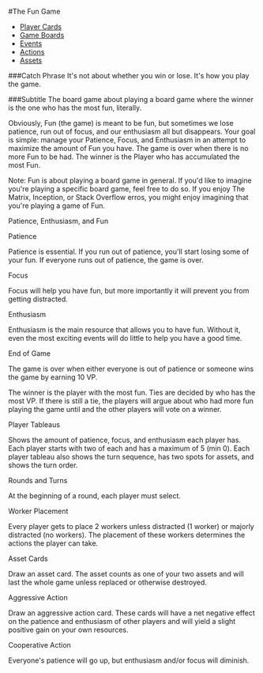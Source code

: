 #The Fun Game

* [Player Cards](http://christensenacademy.org/modules/board-games/fun/players.html)
* [Game Boards](http://christensenacademy.org/modules/board-games/fun/game-board.html)
* [Events](http://christensenacademy.org/modules/board-games/fun/events.html)
* [Actions](http://christensenacademy.org/modules/board-games/fun/actions.html)
* [Assets](http://christensenacademy.org/modules/board-games/fun/assets.html)

###Catch Phrase
It's not about whether you win or lose. It's how you play the game.

###Subtitle
The board game about playing a board game where the winner is the one who has the most fun, literally.

Obviously, Fun (the game) is meant to be fun, but sometimes we lose patience, run out of focus, and our enthusiasm all but disappears. Your goal is simple: manage your Patience, Focus, and Enthusiasm in an attempt to maximize the amount of Fun you have. The game is over when there is no more Fun to be had. The winner is the Player who has accumulated the most Fun.

Note: Fun is about playing a board game in general. If you'd like to imagine you're playing a specific board game, feel free to do so. If you enjoy The Matrix, Inception, or Stack Overflow erros, you might enjoy imagining that you're playing a game of Fun.

Patience, Enthusiasm, and Fun

Patience

Patience is essential. If you run out of patience, you'll start losing some of your fun. If everyone runs out of patience, the game is over.

Focus

Focus will help you have fun, but more importantly it will prevent you from getting distracted.

Enthusiasm

Enthusiasm is the main resource that allows you to have fun. Without it, even the most exciting events will do little to help you have a good time.

End of Game

The game is over when either everyone is out of patience or someone wins the game by earning 10 VP.

The winner is the player with the most fun. Ties are decided by who has the most VP. If there is still a tie, the players will argue about who had more fun playing the game until and the other players will vote on a winner.

Player Tableaus

Shows the amount of patience, focus, and enthusiasm each player has. Each player starts with two of each and has a maximum of 5 (min 0). Each player tableau also shows the turn sequence, has two spots for assets, and shows the turn order.

Rounds and Turns

At the beginning of a round, each player must select.

Worker Placement

Every player gets to place 2 workers unless distracted (1 worker) or majorly distracted (no workers). The placement of these workers determines the actions the player can take.

Asset Cards

Draw an asset card. The asset counts as one of your two assets and will last the whole game unless replaced or otherwise destroyed.

Aggressive Action

Draw an aggressive action card. These cards will have a net negative effect on the patience and enthusiasm of other players and will yield a slight positive gain on your own resources.

Cooperative Action

Everyone's patience will go up, but enthusiasm and/or focus will diminish.
